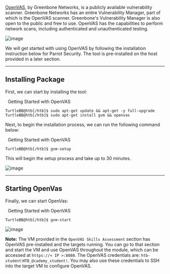 [OpenVAS](https://openvas.org/), by Greenbone Networks, is a publicly available vulnerability scanner. Greenbone Networks has an entire Vulnerability Manager, part of which is the OpenVAS scanner. Greenbone's Vulnerability Manager is also open to the public and free to use. OpenVAS has the capabilities to perform network scans, including authenticated and unauthenticated testing.

![image](https://academy.hackthebox.com/storage/modules/108/openvas/Greenbone_Security_Assistant.png)

We will get started with using OpenVAS by following the installation instruction below for Parrot Security. The tool is pre-installed on the host provided in a later section.

---

## Installing Package

First, we can start by installing the tool:

  Getting Started with OpenVAS

```shell-session
TurtleBB@htb[/htb]$ sudo apt-get update && apt-get -y full-upgrade
TurtleBB@htb[/htb]$ sudo apt-get install gvm && openvas
```

Next, to begin the installation process, we can run the following command below:

  Getting Started with OpenVAS

```shell-session
TurtleBB@htb[/htb]$ gvm-setup
```

This will begin the setup process and take up to 30 minutes.

![image](https://academy.hackthebox.com/storage/modules/108/openvas/gvmsetup.png)

---

## Starting OpenVas

Finally, we can start OpenVas:

  Getting Started with OpenVAS

```shell-session
TurtleBB@htb[/htb]$ gvm-start
```

![image](https://academy.hackthebox.com/storage/modules/108/openvas/gvmstart.png)

**Note:** The VM provided in the `OpenVAS Skills Assessment` section has OpenVAS pre-installed and the targets running. You can go to that section and start the VM and use OpenVAS throughout the module, which can be accessed at `https://< IP >:8080`. The OpenVAS credentials are: `htb-student`:`HTB_@cademy_student!`. You may also use these credentials to SSH into the target VM to configure OpenVAS.